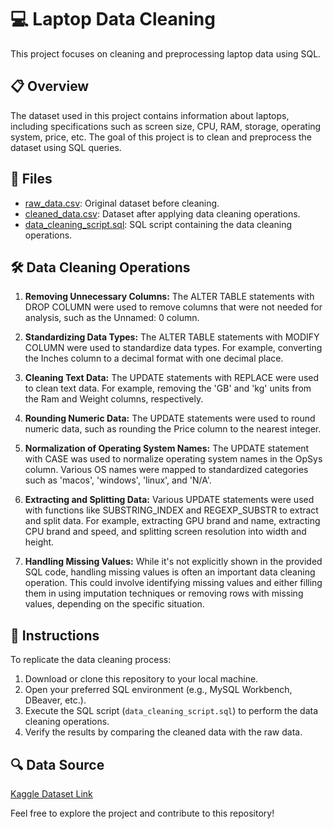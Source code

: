 # 💻 Laptop Data Cleaning

This project focuses on cleaning and preprocessing laptop data using SQL.

## 📋 Overview

The dataset used in this project contains information about laptops, including specifications such as screen size, CPU, RAM, storage, operating system, price, etc. The goal of this project is to clean and preprocess the dataset using SQL queries.

## 📁 Files

- [raw_data.csv](raw_data.csv): Original dataset before cleaning.
- [cleaned_data.csv](cleaned_data.csv): Dataset after applying data cleaning operations.
- [data_cleaning_script.sql](data_cleaning_script.sql): SQL script containing the data cleaning operations.

## 🛠️ Data Cleaning Operations

1. **Removing Unnecessary Columns:** The ALTER TABLE statements with DROP COLUMN were used to remove columns that were not needed for analysis, such as the Unnamed: 0 column.

2. **Standardizing Data Types:** The ALTER TABLE statements with MODIFY COLUMN were used to standardize data types. For example, converting the Inches column to a decimal format with one decimal place.

3. **Cleaning Text Data:** The UPDATE statements with REPLACE were used to clean text data. For example, removing the 'GB' and 'kg' units from the Ram and Weight columns, respectively.

4. **Rounding Numeric Data:** The UPDATE statements were used to round numeric data, such as rounding the Price column to the nearest integer.

5. **Normalization of Operating System Names:** The UPDATE statement with CASE was used to normalize operating system names in the OpSys column. Various OS names were mapped to standardized categories such as 'macos', 'windows', 'linux', and 'N/A'.

6. **Extracting and Splitting Data:** Various UPDATE statements were used with functions like SUBSTRING_INDEX and REGEXP_SUBSTR to extract and split data. For example, extracting GPU brand and name, extracting CPU brand and speed, and splitting screen resolution into width and height.

7. **Handling Missing Values:** While it's not explicitly shown in the provided SQL code, handling missing values is often an important data cleaning operation. This could involve identifying missing values and either filling them in using imputation techniques or removing rows with missing values, depending on the specific situation.

## 📝 Instructions

To replicate the data cleaning process:

1. Download or clone this repository to your local machine.
2. Open your preferred SQL environment (e.g., MySQL Workbench, DBeaver, etc.).
3. Execute the SQL script (`data_cleaning_script.sql`) to perform the data cleaning operations.
4. Verify the results by comparing the cleaned data with the raw data.

## 🔍 Data Source
[Kaggle Dataset Link](https://www.kaggle.com/datasets/ehtishamsadiq/uncleaned-laptop-price-dataset?rvi=1)

Feel free to explore the project and contribute to this repository!
